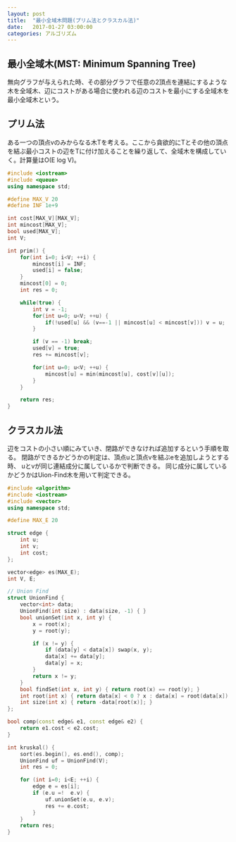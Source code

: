 ```yaml
---
layout: post
title:  "最小全域木問題(プリム法とクラスカル法)"
date:   2017-01-27 03:00:00
categories: アルゴリズム
---
```


## 最小全域木(MST: Minimum Spanning Tree)

無向グラフが与えられた時、その部分グラフで任意の2頂点を連結にするような木を全域木、辺にコストがある場合に使われる辺のコストを最小にする全域木を最小全域木という。

## プリム法

ある一つの頂点vのみからなる木Tを考える。ここから貪欲的にTとその他の頂点を結ぶ最小コストの辺をTに付け加えることを繰り返して、全域木を構成していく。計算量はO(E log V)。

```c++
#include <iostream>
#include <queue>
using namespace std;

#define MAX_V 20
#define INF 1e+9

int cost[MAX_V][MAX_V];
int mincost[MAX_V];
bool used[MAX_V];
int V;

int prim() {
    for(int i=0; i<V; ++i) {
        mincost[i] = INF;
        used[i] = false;
    }
    mincost[0] = 0;
    int res = 0;

    while(true) {
        int v = -1;
        for(int u=0; u<V; ++u) {
            if(!used[u] && (v==-1 || mincost[u] < mincost[v])) v = u;
        }

        if (v == -1) break;
        used[v] = true;
        res += mincost[v];

        for(int u=0; u<V; ++u) {
            mincost[u] = min(mincost[u], cost[v][u]);
        }
    }

    return res;
}

```

## クラスカル法

辺をコストの小さい順にみていき、閉路ができなければ追加するという手順を取る。
閉路ができるかどうかの判定は、頂点uと頂点vを結ぶeを追加しようとする時、
uとvが同じ連結成分に属しているかで判断できる。
同じ成分に属しているかどうかはUion-Find木を用いて判定できる。

```c++
#include <algorithm>
#include <iostream>
#include <vector>
using namespace std;

#define MAX_E 20

struct edge {
    int u;
    int v;
    int cost;
};

vector<edge> es(MAX_E);
int V, E;

// Union Find
struct UnionFind {
    vector<int> data;
    UnionFind(int size) : data(size, -1) { }
    bool unionSet(int x, int y) {
        x = root(x);
        y = root(y);

        if (x != y) {
            if (data[y] < data[x]) swap(x, y);
            data[x] += data[y];
            data[y] = x;
        }
        return x != y;
    }
    bool findSet(int x, int y) { return root(x) == root(y); }
    int root(int x) { return data[x] < 0 ? x : data[x] = root(data[x]); }
    int size(int x) { return -data[root(x)]; }
};

bool comp(const edge& e1, const edge& e2) {
    return e1.cost < e2.cost;
}

int kruskal() {
    sort(es.begin(), es.end(), comp);
    UnionFind uf = UnionFind(V);
    int res = 0;

    for (int i=0; i<E; ++i) {
        edge e = es[i];
        if (e.u =!  e.v) {
            uf.unionSet(e.u, e.v);
            res += e.cost;
        }
    }
    return res;
}
```
